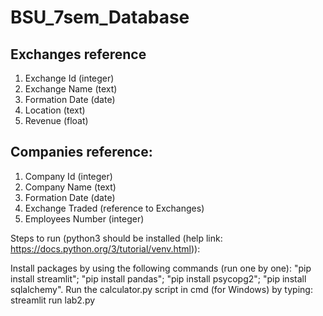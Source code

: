 # BSU_7sem_Database
## Exchanges reference
1. Exchange Id (integer)
2. Exchange Name (text)
3. Formation Date (date)
4. Location (text)
5. Revenue (float)
## Companies reference:
1. Company Id (integer)
2. Company Name (text)
3. Formation Date (date)
4. Exchange Traded (reference to Exchanges)
5. Employees Number (integer)

Steps to run (python3 should be installed (help link: https://docs.python.org/3/tutorial/venv.html)):

Install packages by using the following commands (run one by one):
"pip install streamlit";
"pip install pandas";
"pip install psycopg2";
"pip install sqlalchemy".
Run the calculator.py script in cmd (for Windows) by typing: streamlit run lab2.py
